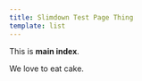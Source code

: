 ```yaml
---
title: Slimdown Test Page Thing
template: list
---
```


This is **main index**.

We love to eat cake. 
